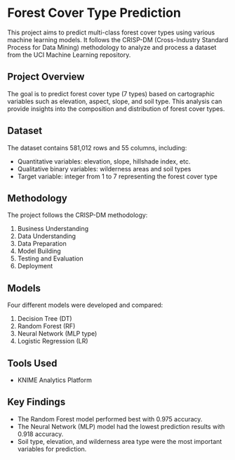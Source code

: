# Forest Cover Type Prediction

This project aims to predict multi-class forest cover types using various machine learning models. It follows the CRISP-DM (Cross-Industry Standard Process for Data Mining) methodology to analyze and process a dataset from the UCI Machine Learning repository.

## Project Overview

The goal is to predict forest cover type (7 types) based on cartographic variables such as elevation, aspect, slope, and soil type. This analysis can provide insights into the composition and distribution of forest cover types.

## Dataset

The dataset contains 581,012 rows and 55 columns, including:
- Quantitative variables: elevation, slope, hillshade index, etc.
- Qualitative binary variables: wilderness areas and soil types
- Target variable: integer from 1 to 7 representing the forest cover type

## Methodology

The project follows the CRISP-DM methodology:

1. Business Understanding
2. Data Understanding
3. Data Preparation
4. Model Building
5. Testing and Evaluation
6. Deployment

## Models

Four different models were developed and compared:

1. Decision Tree (DT)
2. Random Forest (RF)
3. Neural Network (MLP type)
4. Logistic Regression (LR)

## Tools Used

- KNIME Analytics Platform

## Key Findings

- The Random Forest model performed best with 0.975 accuracy.
- The Neural Network (MLP) model had the lowest prediction results with 0.918 accuracy.
- Soil type, elevation, and wilderness area type were the most important variables for prediction.
